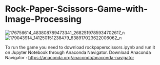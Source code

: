 # Rock-Paper-Scissors-Game-with-Image-Processing
![176756614_483808789473341_2682519785934702617_n](https://user-images.githubusercontent.com/62371038/173228584-6008f60e-6112-4ea8-b36a-d93936c09ad0.png)
![179043914_141250151238479_638917023622006062_n](https://user-images.githubusercontent.com/62371038/173228602-dcfc6aff-560f-44bd-9712-974db8cce9cf.png)

To run the game you need to download rockpaperscissors.ipynb and run it on Jupyter Notebook through Anaconda Navigator.
Download Anaconda Navigator :
https://anaconda.org/anaconda/anaconda-navigator

